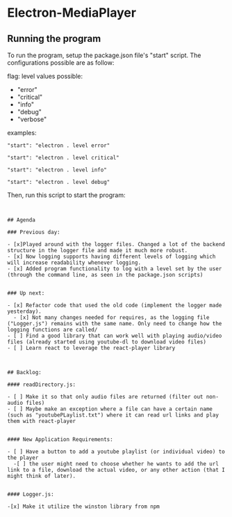 # Electron-MediaPlayer

## Running the program

To run the program, setup the package.json file's "start" script. The configurations possible are as follow:

flag: level
values possible:

- "error"
- "critical"
- "info"
- "debug"
- "verbose" 

examples:

```
"start": "electron . level error"

"start": "electron . level critical"

"start": "electron . level info"

"start": "electron . level debug"
```

Then, run this script to start the program:

```


## Agenda

### Previous day:

- [x]Played around with the logger files. Changed a lot of the backend structure in the logger file and made it much more robust. 
- [x] Now logging supports having different levels of logging which will increase readability whenever logging. 
- [x] Added program functionality to log with a level set by the user (through the command line, as seen in the package.json scripts) 


### Up next:

- [x] Refactor code that used the old code (implement the logger made yesterday). 
  - [x] Not many changes needed for requires, as the logging file ("Logger.js") remains with the same name. Only need to change how the logging functions are called/
- [ ] Find a good library that can work well with playing audio/video files (already started using youtube-dl to download video files)
- [ ] Learn react to leverage the react-player library 



## Backlog:

#### readDirectory.js:

- [ ] Make it so that only audio files are returned (filter out non-audio files)
- [ ] Maybe make an exception where a file can have a certain name (such as "youtubePLaylist.txt") where it can read url links and play them with react-player


#### New Application Requirements:

- [ ] Have a button to add a youtube playlist (or individual video) to the player
  -[ ] the user might need to choose whether he wants to add the url link to a file, download the actual video, or any other action (that I might think of later).


#### Logger.js:

-[x] Make it utilize the winston library from npm